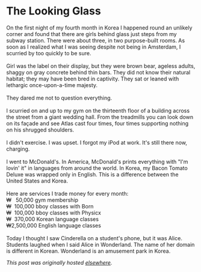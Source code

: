 # The Looking Glass

<p>On the first night of my fourth month in Korea I happened round an unlikely corner and found that there are girls behind glass just steps from my subway station. There were about three, in two purpose-built rooms. As soon as I realized what I was seeing despite not being in Amsterdam, I scurried by too quickly to be sure.<br><br>Girl was the label on their display, but they were brown bear, ageless adults, shaggy on gray concrete behind thin bars. They did not know their natural habitat; they may have been bred in captivity. They sat or leaned with lethargic once-upon-a-time majesty.<br><br>They dared me not to question everything.<br><br>I scurried on and up to my gym on the thirteenth floor of a building across the street from a giant wedding hall. From the treadmills you can look down on its fa&#231;ade and see Atlas cast four times, four times supporting nothing on his shrugged shoulders.<br><br>I didn't exercise. I was upset. I forgot my iPod at work. It's still there now, charging.<br><br>I went to McDonald's. In America, McDonald's prints everything with "I'm lovin' it" in languages from around the world. In Korea, my Bacon Tomato Deluxe was wrapped only in English. This is a difference between the United States and Korea.<br><br>Here are services I trade money for every month:<br><span>&#8361;&#160;&#160;&#160;50,000 gym membership<br>&#8361;&#160;&#160;100,000 bboy classes with Born<br>&#8361;&#160;&#160;100,000 bboy classes with Physicx<br>&#8361;&#160;&#160;370,000 Korean language classes<br>&#8361;2,500,000 English language classes<br></span><br>Today I thought I saw Cinderella on a student's phone, but it was Alice. Students laughed when I said Alice in Wonderland. The name of her domain is different in Korean. Wonderland is an amusement park in Korea.</p>


*This post was originally hosted [elsewhere](http://planspace.blogspot.com/2009/01/looking-glass.html).*
